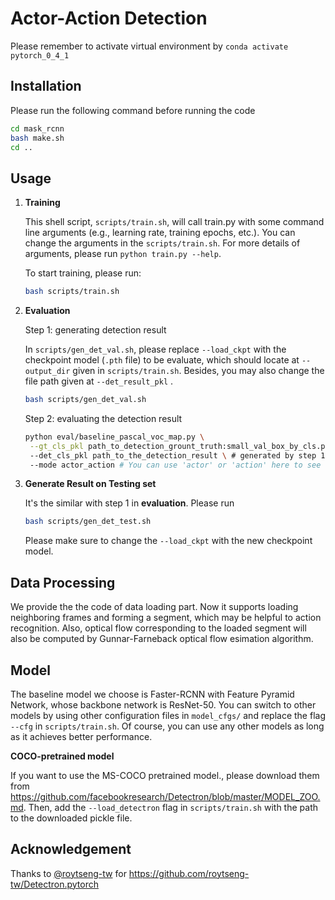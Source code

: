# Actor-Action Detection
Please remember to activate virtual environment by `conda activate pytorch_0_4_1`



## Installation

Please run the following command before running the code

```bash
cd mask_rcnn
bash make.sh
cd ..
```



## Usage

1. **Training**

   This shell script, `scripts/train.sh`, will call train.py with some command line arguments (e.g., learning rate, training epochs, etc.). You can change the arguments in  the `scripts/train.sh`. For more details of arguments, please run `python train.py --help`.

   To start training, please run:

   ```bash
   bash scripts/train.sh
   ```

2. **Evaluation**

   Step 1: generating detection result

   In `scripts/gen_det_val.sh`, please replace `--load_ckpt` with the checkpoint model (`.pth` file) to be evaluate, which should locate at `--output_dir` given in `scripts/train.sh`. Besides, you may also change the file path given at `--det_result_pkl` .

   ```bash
   bash scripts/gen_det_val.sh
   ```

   Step 2: evaluating the detection result

   ```bash
   python eval/baseline_pascal_voc_map.py \
   	--gt_cls_pkl path_to_detection_grount_truth:small_val_box_by_cls.pkl
   	--det_cls_pkl path_to_the_detection_result \ # generated by step 1 (--det_result_pkl in scripts/gen_det.sh)
   	--mode actor_action # You can use 'actor' or 'action' here to see the mAP when only considering actor labels or action labels
   ```

3. **Generate Result on Testing set**

   It's the similar with step 1 in **evaluation**. Please run

   ```bash
   bash scripts/gen_det_test.sh
   ```

   Please make sure to change the `--load_ckpt` with the new checkpoint model.



## Data Processing

We provide the the code of data loading part. Now it supports loading neighboring frames and forming a segment, which may be helpful to action recognition. Also, optical flow corresponding to the loaded segment will also be computed by Gunnar-Farneback optical flow esimation algorithm.



## Model

The baseline model we choose is Faster-RCNN with Feature Pyramid Network, whose backbone network is ResNet-50. You can switch to other models by using other configuration files in `model_cfgs/` and replace the flag `--cfg` in `scripts/train.sh`. Of course, you can use any other models as long as it achieves better performance.



**COCO-pretrained model**

If you want to use the MS-COCO pretrained model., please download them from <https://github.com/facebookresearch/Detectron/blob/master/MODEL_ZOO.md>. Then, add the `--load_detectron` flag in `scripts/train.sh` with the path to the downloaded pickle file.



## Acknowledgement

Thanks to [@roytseng-tw](https://github.com/roytseng-tw) for <https://github.com/roytseng-tw/Detectron.pytorch>

